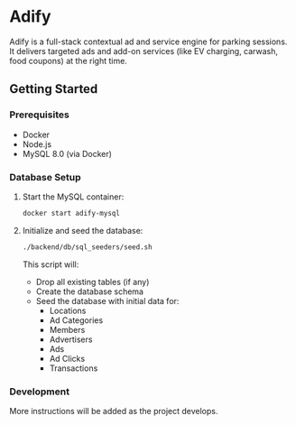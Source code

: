# Adify

Adify is a full-stack contextual ad and service engine for parking sessions. It delivers targeted ads and add-on services (like EV charging, carwash, food coupons) at the right time.

## Getting Started

### Prerequisites

- Docker
- Node.js
- MySQL 8.0 (via Docker)

### Database Setup

1. Start the MySQL container:
   ```bash
   docker start adify-mysql
   ```

2. Initialize and seed the database:
   ```bash
   ./backend/db/sql_seeders/seed.sh
   ```

   This script will:
   - Drop all existing tables (if any)
   - Create the database schema
   - Seed the database with initial data for:
     - Locations
     - Ad Categories
     - Members
     - Advertisers
     - Ads
     - Ad Clicks
     - Transactions

### Development

More instructions will be added as the project develops.
